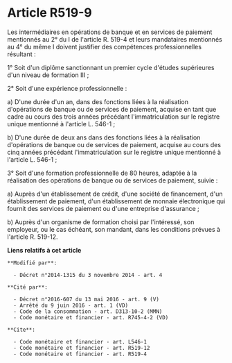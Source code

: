 # Article R519-9

Les intermédiaires en opérations de banque et en services de paiement mentionnés au 2° du I de l'article R. 519-4 et leurs
mandataires mentionnés au 4° du même I doivent justifier des compétences professionnelles résultant : 

1° Soit d'un diplôme sanctionnant un premier cycle d'études supérieures d'un niveau de formation III ; 

2° Soit d'une expérience professionnelle : 

a) D'une durée d'un an, dans des fonctions liées à la réalisation d'opérations de banque ou de services de paiement, acquise
en tant que cadre au cours des trois années précédant l'immatriculation sur le registre unique mentionné à l'article L.
546-1 ; 

b) D'une durée de deux ans dans des fonctions liées à la réalisation d'opérations de banque ou de services de paiement,
acquise au cours des cinq années précédant l'immatriculation sur le registre unique mentionné à l'article L. 546-1 ; 

3° Soit d'une formation professionnelle de 80 heures, adaptée à la réalisation des opérations de banque ou de services de
paiement, suivie : 

a) Auprès      d'un établissement de crédit, d'une société de financement, d'un établissement de paiement, d'un établissement
de monnaie électronique qui fournit des services de paiement ou d'une entreprise d'assurance ; 

b) Auprès d'un organisme de formation choisi par l'intéressé, son employeur, ou le cas échéant, son mandant, dans les
conditions prévues à l'article R. 519-12.

**Liens relatifs à cet article**

	**Modifié par**:

	  - Décret n°2014-1315 du 3 novembre 2014 - art. 4

	**Cité par**:

	  - Décret n°2016-607 du 13 mai 2016 - art. 9 (V)
	  - Arrêté du 9 juin 2016 - art. 1 (VD)
	  - Code de la consommation - art. D313-10-2 (MMN)
	  - Code monétaire et financier - art. R745-4-2 (VD)

	**Cite**:

	  - Code monétaire et financier - art. L546-1
	  - Code monétaire et financier - art. R519-12
	  - Code monétaire et financier - art. R519-4
